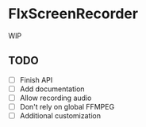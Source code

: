 # FlxScreenRecorder

WIP

## TODO
- [ ] Finish API
- [ ] Add documentation
- [ ] Allow recording audio
- [ ] Don't rely on global FFMPEG
- [ ] Additional customization
